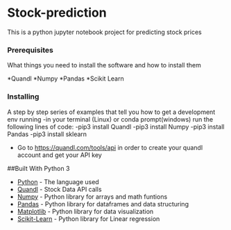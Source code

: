 # Stock-prediction

This is a python jupyter notebook project for predicting stock prices 

### Prerequisites

What things you need to install the software and how to install them

*Quandl 
*Numpy
*Pandas
*Scikit Learn

### Installing

A step by step series of examples that tell you how to get a development env running
 -in your terminal (Linux) or conda prompt(windows) run the following lines of code:
	-pip3 install Quandl
	-pip3 install Numpy
	-pip3 install Pandas 
	-pip3 install sklearn
- Go to https://quandl.com/tools/api in order to create your quandl account and get your API key


##Built With Python 3

* [Python](https://docs.python.org) - The language used
* [Quandl](https://quandl.com) - Stock Data API calls
* [Numpy](https://numpy.org) - Python library for arrays and math funtions
* [Pandas](https://pandas.pydata.org) - Python library for dataframes and data structuring
* [Matplotlib](https://matplotlib.org.org) - Python library for data visualization
* [Scikit-Learn](https://scikit-learn.org) - Python library for Linear regression


 
